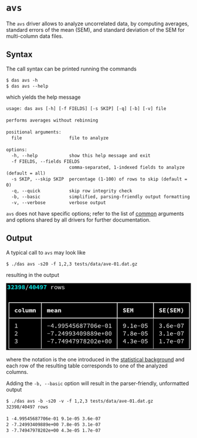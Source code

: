 # `avs`

The `avs` driver allows to analyze uncorrelated data, by
computing averages, standard errors of the mean (SEM), and
standard deviation of the SEM for multi-column data files.


## Syntax

The call syntax can be printed running the commands

```
$ das avs -h
$ das avs --help
```

which yields the help message

```
usage: das avs [-h] [-f FIELDS] [-s SKIP] [-q] [-b] [-v] file

performs averages without rebinning

positional arguments:
  file                  file to analyze

options:
  -h, --help            show this help message and exit
  -f FIELDS, --fields FIELDS
                        comma-separated, 1-indexed fields to analyze (default = all)
  -s SKIP, --skip SKIP  percentage (1-100) of rows to skip (default = 0)
  -q, --quick           skip row integrity check
  -b, --basic           simplified, parsing-friendly output formatting
  -v, --verbose         verbose output
```

`avs` does not have specific options; refer to the list of
[common](common.md) arguments and options shared by all
drivers for further documentation.


## Output

A typical call to `avs` may look like

```
$ ./das avs -s20 -f 1,2,3 tests/data/ave-01.dat.gz
```

resulting in the output

![fancy-output](avs-01.png)

where the notation is the one introduced in the [statistical
background](../statistics.md) and each row of the resulting
table corresponds to one of the analyzed columns.

Adding the `-b, --basic` option will result in the
parser-friendly, unformatted output

```
$ ./das avs -b -s20 -v -f 1,2,3 tests/data/ave-01.dat.gz
32398/40497 rows

1 -4.99545687706e-01 9.1e-05 3.6e-07
2 -7.24993409889e+00 7.8e-05 3.1e-07
3 -7.74947978202e+00 4.3e-05 1.7e-07
```
